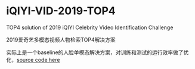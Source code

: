 # iQIYI-VID-2019-TOP4

TOP4 solution of 2019 iQIYI Celebrity Video Identification Challenge

2019爱奇艺多模态视频人物检索TOP4解决方案

实际上是一个baseline的人脸单模态解决方案，对训练和测试的运行效率做了优化，[source code here](./2019_iQIYI_ACMMM)
